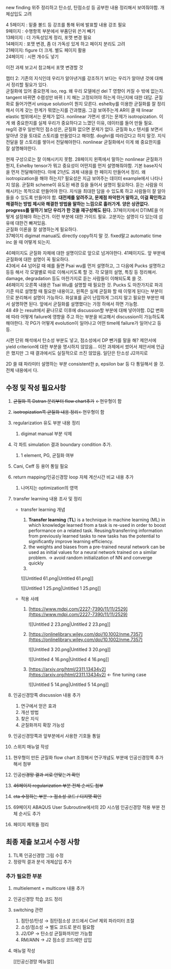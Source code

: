 new finding 위주 정리하고 탄소성, 탄점소성 등 공부한 내용 정리해서 보여줘야함. 개체삽입도 고려

4 5페이지 : 밑줄 볼드 등 강조를 통해 뒤에 발표할 내용 강조 필요  
9페이지 : 수행항목 부분에서 부품단위 쓴거 빼기  
13페이지 : 더 가독성있게 정리, 포맷 변경 필요  
14페이지 : 포맷 변경, 좀 더 가독성 있게 하고 페이지 분리도 고려  
21페이지: figure 더 크게. 별도 페이지 활용  
24페이지 : 시편 개수도 넣기  

이전 과제 보고서 참고해서 포맷 변경할 것

챕터 2: 기존의 지식인데 우리가 알아낸거를 강조하기 보다는 우리가 알아낸 것에 대해서 정리할 필요가 있다.  
균질화에 있어 중요한게 iso, reg. 왜 우리 모델에선 del T 영향이 커질 수 밖에 없는지.  
tangent 바뀌면 수렴성만 바뀌ㅣ지 해는 고정되어야 하는게 아닌지에 대한 대답. 균질화로 들어가면서 unique solution이 뭔지 모른다. eshelby를 이용한 균질화를 잘 정리해서 이게 갖는 한계가 뭐였는지를 간과했음. 그걸 보여주는게 AR이 클 때 linear elastic 범위에서는 문제가 없다. nonlinear 가면서 생기는 문제가 isotropization. 이게 왜 중요한지를 실제 우리가 중요하다고 느꼈던 이유, 데이터를 들어 만들 필요.  
reg의 경우 일반적인 점소성은, 균질화 없으면 문제가 없다. 균질화 b,c 텐서를 보면서 알아낸 것을 토대로 스토리를 만들었다고 해야함. doghri를 따라갔다고 하지 말것. 지식 전달을 잘 스토리를 쌓아서 전달해야한다. nonlinear 균질화에서 이게 왜 중요한지를 잘 설명해야한다.  

현재 구성으로는 잘 이해시키지 못함. 28페이지 왼쪽에서 말하는 nonlinear 균질화가 뭔지, Eshelby tensor가 뭐고 중요성이 어떤지를 먼저 설명해줘야함. 기본 base지식을 먼저 전달해야한다. 아예 21년도 과제 내용을 한 페이지 만들어서 정리. 왜 isotropization을 해야 하는지? 필요성은 지금 보여주는 데이터 example에서 나타나지 않음. 균질화 scheme이 유도된 배경 등을 들어서 설명이 필요하다. 듣는 사람을 이해시키는 목적으로 만들어야 한다. 지식을 최대한 담을 수 있도록 하고 사람들이 잘 알아들을 수 있도록 만들어야 함. **대전제를 알려주고, 문제점 파악한거 말하고, 이걸 확인하고 해결하는 방법 제시와 해결한 방법을 말하는 느낌으로 흘러가게. 양은 상관없다. progress를 말하기 보단 우리가 한 것을 재구성해도 된다.** 37페이지에서 DTIME을 어떻게 설정해야 하는건가. 이런 부분에 대한 가이드 필요. 고분자는 설명이 다 있는데 섬유에 대한건 빠져있음.  
균질화 이론을 잘 설명하는게 필요하다.  
37페이지 digimat manual도 directly copy하지 말 것. fixed말고 automatic time inc 쓸 때 어떻게 되는지.  

40페이지도 균질화 자체에 대한 설명이므로 앞으로 넘겨야한다. 41페이지도. 앞 부분에 균질화에 대한 설명이 꼭 필요하다.  
43에서 44 넘어갈 때 예를 들면 Psai wu를 먼저 설명하고, 그 다음에 Pucks 설명하고 등등 해서 각 모델별로 따로 이해시키도록 할 것. 각 모델의 설명, 특징 등 정리해서. damage, degradation 등도 마찬가지로 듣는 사람들이 이해되도록 쓸 것.  
46페이지 오른쪽 내용은 Tsai Wu를 설명할 때 필요한 것. Pucks 도 마찬가지로 파괴 기준 따로 설명할 때 필요한 내용이고, 왼쪽은 실제 균질화 할 때 이렇게 된다는 부분이므로 분리해서 설명이 가능하다. 화살표를 굳이 난잡하게 그리지 말고 필요한 부분만 떼서 설명하면 된다. 앞에서 균질화를 설명했다는 가정 하에서 하면 가능함.  
48 49 는 result에서 끝나므로 이후에 discussion할 부분에 대해 넣어야함. D값 변화에 따라 어떻게 failure에 영향을 주고 하는 부분을 비교해서 discussion이 가능하도록 해야한다. 각 PG가 어떻게 evolution이 일어나고 어떤 time에 failure가 일어낙고 등등.  

시편 단위 해석에서 탄소성 부분도 넣고, 점소성에서 DP 뺀거를 말을 해? 제안서에 yield criterion에 대한 부분을 명시하지 않았음... 이전 과제에서 썼어서 제안서에 언급은 했지만 그 때 결과에서도 실질적으로 쓰진 않았음. 일단은 탄소성 J2까지로

2D 쓸 떄 파라미터 설명하는 부분 consistent한 p, epsilon bar 등 다 통일해서 쓸 것. 전체 내용에서 다.

  

  

## 수정 및 작성 필요사항

  

1. ~~균질화 쪽 Dstran 분리부터 flow chart추가~~ ←현우형이 함
2. ~~isotropization쪽 균질화 내용 정리~~←현우형이 함
3. regularization 유도 부분 내용 정리
    1. digimat manual 부분 삭제
4. 각 파트 simulation 결과 boundary condition 추가.
    1. 1 element, PG, 균질화 여부
5. Cani, Ceff 등 용어 통일 필요
6. return mapping/인공신경망 loop 자체 계산시간 비교 내용 추가
    1. 나머지는 optimization의 영역
7. transfer learning 내용 조사 및 정리
    - transfer learning 개념
        
        1. **Transfer learning** (**TL**) is a technique in machine learning (ML) in which knowledge learned from a task is re-used in order to boost performance on a related task. Reusing/transferring information from previously learned tasks to new tasks has the potential to significantly improve learning efficiency.
        2. the weights and biases from a pre-trained neural network can be used as initial values for a neural network trained on a similar problem. → avoid random initialization of NN and converge quickly
        3.   
              
              
            
        
          
        
        ![[Untitled 61.png|Untitled 61.png]]
        
        ![[Untitled 1 25.png|Untitled 1 25.png]]
        
    - 적용 사례
        1. [https://www.mdpi.com/2227-7390/11/11/2529](https://www.mdpi.com/2227-7390/11/11/2529)
            
            ![[Untitled 2 23.png|Untitled 2 23.png]]
            
        2. [https://onlinelibrary.wiley.com/doi/10.1002/nme.7357](https://onlinelibrary.wiley.com/doi/10.1002/nme.7357)
            
            ![[Untitled 3 20.png|Untitled 3 20.png]]
            
            ![[Untitled 4 16.png|Untitled 4 16.png]]
            
        3. [https://arxiv.org/html/2311.13434v2](https://arxiv.org/html/2311.13434v2) ← fine tuning case
            
            ![[Untitled 5 14.png|Untitled 5 14.png]]
            
8. 인공신경망쪽 discussion 내용 추가
    1. 연구에서 얻은 효과
    2. 개선 방법
    3. 찾은 지식
    4. 균질화까지 확장 가능성
9. 인공신경망쪽과 앞부분에서 사용한 기호들 통일
10. 스위치 매뉴얼 작성
11. 현우형이 만든 균질화 flow chart 조정해서 연구개념도 부분에 인공신경망쪽 추가해서 첨부
12. 인~~공신경망 결과 서로 안맞는거 확인~~
13. ~~46페이지 regularization 부분 전체 순서도 첨부~~
14. ~~eta 수정하는 부분 → 점소성 코드 / 디지맷 확인~~
15. 69페이지 ABAQUS User Subroutine에서의 2D 시스템 인공신경망 적용 부분 전체 순서도 추가
16. 페이지 제목들 정리

  

  

## 최종 제출 보고서 수정 사항

1. TL쪽 인공신경망 그림 수정
2. 정량적 결과 분석 개체삽입 추가

  

### 추가 필요한 부분

1. multielement + multicore 내용 추가
2. 인공신경망 학습 코드 정리
3. switching 관련
    1. 점탄성/탄성 → 점탄점소성 코드에서 Cinf 제외 파라미터 조절
    2. 소성/점소성 → 별도 코드로 분리 필요함
    3. J2/DP → 탄소성 균질화까지만 가능함
    4. RM/ANN → J2 점소성 코드에만 삽입
4. 매뉴얼 작성
    
    [[인공신경망 메뉴얼]]
